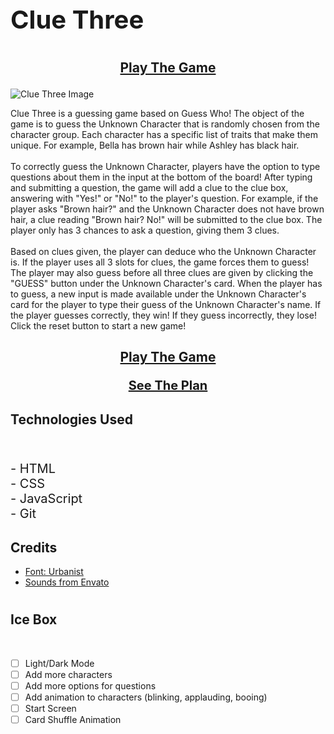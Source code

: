 

# <p style="font-size: 40px;">Clue Three</p>
## <p style= "text-align: center;"> [Play The Game](https://clue-three.netlify.app/)</p>
![Clue Three Image](https://i.imgur.com/8pBiWBV.png)

<p>Clue Three is a guessing game based on Guess Who! The object of the game is to guess the Unknown Character that is randomly chosen from the character group. Each character has a specific list of traits that make them unique. For example, Bella has brown hair while Ashley has black hair. <br><br> To correctly guess the Unknown Character, players have the option to type questions about them in the input at the bottom of the board! After typing and submitting a question, the game will add a clue to the clue box, answering with "Yes!" or "No!" to the player's question. For example, if the player asks "Brown hair?" and the Unknown Character does not have brown hair, a clue reading "Brown hair? No!"
will be submitted to the clue box. The player only has 3 chances to ask a question, giving them 3 clues. <br></br>Based on clues given, the player can deduce who the Unknown Character is. If the player uses all 3 slots for clues, the game forces them to guess! The player may also guess before all three clues are given by clicking the "GUESS" button under the Unknown Character's card. When the player has to guess, a new input is made available under the Unknown Character's card for the player to type their guess of the Unknown Character's name. If the player guesses correctly, they win! If they guess incorrectly, they lose!
Click the reset button to start a new game!</p>


## <p style= "text-align: center;"> [Play The Game](https://clue-three.netlify.app/)</p> <p style= "text-align: center; font-size: 20px"> [See The Plan](https://whimsical.com/clue-three-6Fkfci9RQqqTUBW7xp9SZx@VsSo8s35WwNYV5SvbVYexA)</p>

## Technologies Used

<br>
<p style="font-size: 20px;">
- HTML
<br>
- CSS
<br>
- JavaScript
<br>
- Git
<p>

## Credits
- [Font: Urbanist](https://fonts.google.com/specimen/Urbanist)
- [Sounds from Envato](https://elements.envato.com/sound-effects)


#
## Ice Box

<br>

- [ ] Light/Dark Mode
- [ ] Add more characters
- [ ] Add more options for questions
- [ ] Add animation to characters (blinking, applauding, booing)
- [ ] Start Screen
- [ ] Card Shuffle Animation
